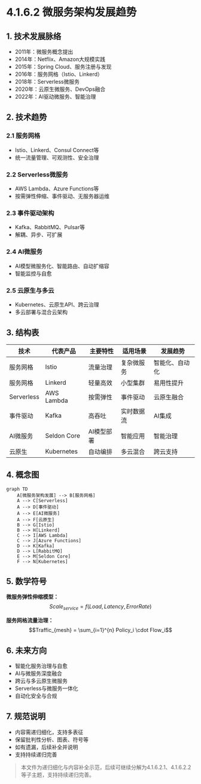 # 4.1.6.2 微服务架构发展趋势

## 1. 技术发展脉络

- 2011年：微服务概念提出
- 2014年：Netflix、Amazon大规模实践
- 2015年：Spring Cloud、服务注册与发现
- 2016年：服务网格（Istio、Linkerd）
- 2018年：Serverless微服务
- 2020年：云原生微服务、DevOps融合
- 2022年：AI驱动微服务、智能治理

## 2. 技术趋势

### 2.1 服务网格

- Istio、Linkerd、Consul Connect等
- 统一流量管理、可观测性、安全治理

### 2.2 Serverless微服务

- AWS Lambda、Azure Functions等
- 按需弹性伸缩、事件驱动、无服务器运维

### 2.3 事件驱动架构

- Kafka、RabbitMQ、Pulsar等
- 解耦、异步、可扩展

### 2.4 AI微服务

- AI模型微服务化、智能路由、自动扩缩容
- 智能监控与自愈

### 2.5 云原生与多云

- Kubernetes、云原生API、跨云治理
- 多云部署与混合云架构

## 3. 结构表

| 技术 | 代表产品 | 主要特性 | 适用场景 | 发展趋势 |
|------|----------|----------|----------|----------|
| 服务网格 | Istio | 流量治理 | 复杂微服务 | 智能化、自动化 |
| 服务网格 | Linkerd | 轻量高效 | 小型集群 | 易用性提升 |
| Serverless | AWS Lambda | 按需弹性 | 事件驱动 | 云原生融合 |
| 事件驱动 | Kafka | 高吞吐 | 实时数据流 | AI集成 |
| AI微服务 | Seldon Core | AI模型部署 | 智能应用 | 智能治理 |
| 云原生 | Kubernetes | 自动编排 | 多云混合 | 跨云支持 |

## 4. 概念图

```mermaid
graph TD
    A[微服务架构发展] --> B[服务网格]
    A --> C[Serverless]
    A --> D[事件驱动]
    A --> E[AI微服务]
    A --> F[云原生]
    B --> G[Istio]
    B --> H[Linkerd]
    C --> I[AWS Lambda]
    C --> J[Azure Functions]
    D --> K[Kafka]
    D --> L[RabbitMQ]
    E --> M[Seldon Core]
    F --> N[Kubernetes]
```

## 5. 数学符号

**微服务弹性伸缩模型：**
$$Scale_{service} = f(Load, Latency, ErrorRate)$$

**服务网格流量治理：**
$$Traffic_{mesh} = \sum_{i=1}^{n} Policy_i \cdot Flow_i$$

## 6. 未来方向

- 智能化服务治理与自愈
- AI与微服务深度融合
- 跨云与多云原生微服务
- Serverless与微服务一体化
- 自动化安全与合规

## 7. 规范说明

- 内容需递归细化，支持多表征
- 保留批判性分析、图表、符号等
- 如有遗漏，后续补全并说明
- 支持持续递归完善

> 本文件为递归细化与内容补全示范，后续可继续分解为4.1.6.2.1、4.1.6.2.2等子主题，支持持续递归完善。

